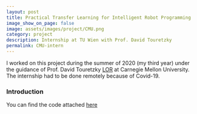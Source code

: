 ```yaml
---
layout: post
title: Practical Transfer Learning for Intelligent Robot Programming
image_show_on_page: false
image: assets/images/project/CMU.png
category: project
description: Internship at TU Wien with Prof. David Touretzky
permalink: CMU-intern
---
```

I worked on this project during the summer of 2020 (my third year) under the guidance of Prof. David Touretzky [LOR](.../assets/files/CMU-letter.pdf) at Carnegie Mellon University. The internship had to be done remotely because of Covid-19.
<h3>Introduction </h3>




You can find the code attached [here](.../assets/files/final_CMU.py)
